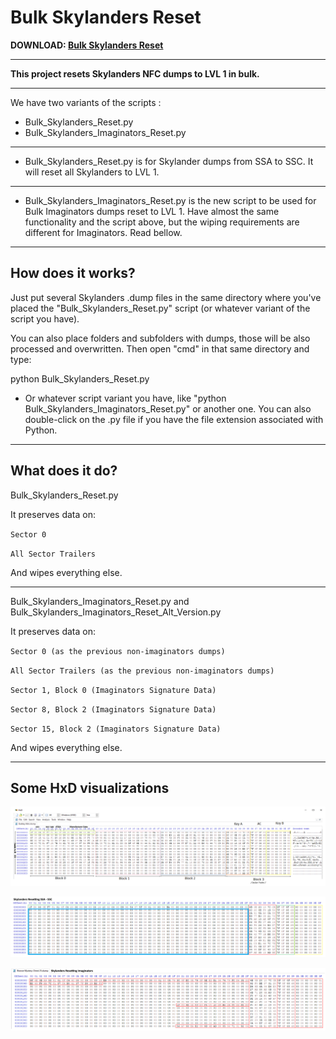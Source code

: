 
# Bulk Skylanders Reset
**DOWNLOAD: [Bulk Skylanders Reset](https://github.com/skylandersNFC/Bulk-Skylanders-Reset/releases/tag/Bulk-Skylanders-Reset)**

----------------------------------------

**This project resets Skylanders NFC dumps to LVL 1 in bulk.**

----------------------------------------

We have two variants of the scripts :

- Bulk_Skylanders_Reset.py
- Bulk_Skylanders_Imaginators_Reset.py

----------------------------------------

- Bulk_Skylanders_Reset.py is for Skylander dumps from SSA to SSC. It will reset all Skylanders to LVL 1.

----------------------------------------

- Bulk_Skylanders_Imaginators_Reset.py is the new script to be used for Bulk Imaginators dumps reset to LVL 1.
Have almost the same functionality and the script above, but the wiping requirements are different for Imaginators. Read bellow.

----------------------------------------
How does it works?
----------------------------------------

Just put several Skylanders .dump files in the same directory where you've placed the "Bulk_Skylanders_Reset.py" script (or whatever variant of the script you have).

You can also place folders and subfolders with dumps, those will be also processed and overwritten.
Then open "cmd" in that same directory and type:

python Bulk_Skylanders_Reset.py

* Or whatever script variant you have, like "python Bulk_Skylanders_Imaginators_Reset.py" or another one. You can also double-click on the .py file if you have the file extension associated with Python.

----------------------------------------
What does it do?
----------------------------------------

Bulk_Skylanders_Reset.py

It preserves data on:

`Sector 0`

`All Sector Trailers`

And wipes everything else.

----------------------------------------

Bulk_Skylanders_Imaginators_Reset.py and Bulk_Skylanders_Imaginators_Reset_Alt_Version.py

It preserves data on:

`Sector 0 (as the previous non-imaginators dumps)`

`All Sector Trailers (as the previous non-imaginators dumps)`

`Sector 1, Block 0 (Imaginators Signature Data)`

`Sector 8, Block 2 (Imaginators Signature Data)`

`Sector 15, Block 2 (Imaginators Signature Data)`

And wipes everything else.

----------------------------------------
Some HxD visualizations
----------------------------------------
![00. Skylanders Hex Explained](https://raw.githubusercontent.com/t3hsuppli3r/Bulk-Skylanders-Reset/main/img/00.%20Skylanders%20Hex%20Explained.png)

![01. Skylanders Resetting SSA - SSC](https://raw.githubusercontent.com/t3hsuppli3r/Bulk-Skylanders-Reset/main/img/01.%20Skylanders%20Resetting%20SSA%20-%20SSC.png)

![02. Skylanders Resetting Imaginators](https://raw.githubusercontent.com/t3hsuppli3r/Bulk-Skylanders-Reset/main/img/02.%20Skylanders%20Resetting%20Imaginators.png)
